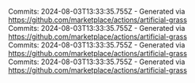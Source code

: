 Commits: 2024-08-03T13:33:35.755Z - Generated via https://github.com/marketplace/actions/artificial-grass
<br>
Commits: 2024-08-03T13:33:35.755Z - Generated via https://github.com/marketplace/actions/artificial-grass
<br>
Commits: 2024-08-03T13:33:35.755Z - Generated via https://github.com/marketplace/actions/artificial-grass
<br>
Commits: 2024-08-03T13:33:35.755Z - Generated via https://github.com/marketplace/actions/artificial-grass
<br>
